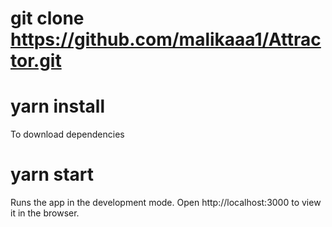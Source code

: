 # git clone https://github.com/malikaaa1/Attractor.git
# yarn install 
To download dependencies
# yarn start
Runs the app in the development mode.
Open http://localhost:3000 to view it in the browser.
